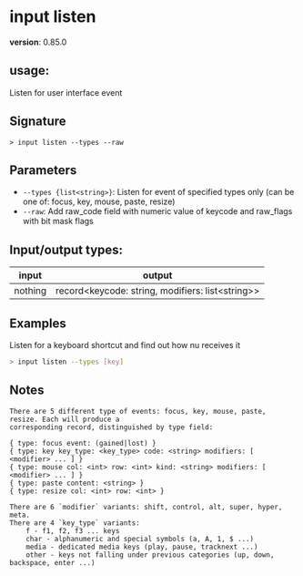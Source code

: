 # input listen

**version**: 0.85.0

## **usage**:

Listen for user interface event

## Signature

`> input listen --types --raw`

## Parameters

- `--types {list<string>}`: Listen for event of specified types only (can be one of: focus, key, mouse, paste, resize)
- `--raw`: Add raw_code field with numeric value of keycode and raw_flags with bit mask flags

## Input/output types:

| input   | output                                               |
| ------- | ---------------------------------------------------- |
| nothing | record\<keycode: string, modifiers: list\<string\>\> |

## Examples

Listen for a keyboard shortcut and find out how nu receives it

```bash
> input listen --types [key]
```

## Notes

```text
There are 5 different type of events: focus, key, mouse, paste, resize. Each will produce a
corresponding record, distinguished by type field:
```

    { type: focus event: (gained|lost) }
    { type: key key_type: <key_type> code: <string> modifiers: [ <modifier> ... ] }
    { type: mouse col: <int> row: <int> kind: <string> modifiers: [ <modifier> ... ] }
    { type: paste content: <string> }
    { type: resize col: <int> row: <int> }

```
There are 6 `modifier` variants: shift, control, alt, super, hyper, meta.
There are 4 `key_type` variants:
    f - f1, f2, f3 ... keys
    char - alphanumeric and special symbols (a, A, 1, $ ...)
    media - dedicated media keys (play, pause, tracknext ...)
    other - keys not falling under previous categories (up, down, backspace, enter ...)
```
